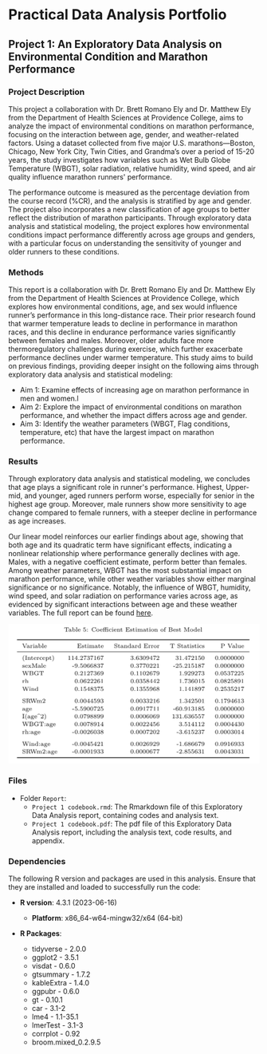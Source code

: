 # Practical Data Analysis Portfolio


## Project 1: An Exploratory Data Analysis on Environmental Condition and Marathon Performance

### Project Description
This project a collaboration with Dr. Brett Romano Ely and Dr. Matthew Ely from the Department of Health Sciences at Providence College, aims to analyze the impact of environmental conditions on marathon performance, focusing on the interaction between age, gender, and weather-related factors. Using a dataset collected from five major U.S. marathons—Boston, Chicago, New York City, Twin Cities, and Grandma’s over a period of 15-20 years, the study investigates how variables such as Wet Bulb Globe Temperature (WBGT), solar radiation, relative humidity, wind speed, and air quality influence marathon runners' performance.

The performance outcome is measured as the percentage deviation from the course record (%CR), and the analysis is stratified by age and gender. The project also incorporates a new classification of age groups to better reflect the distribution of marathon participants. Through exploratory data analysis and statistical modeling, the project explores how environmental conditions impact performance differently across age groups and genders, with a particular focus on understanding the sensitivity of younger and older runners to these conditions.

### Methods
This report is a collaboration with Dr. Brett Romano Ely and Dr. Matthew Ely from the Department of Health Sciences at Providence College, which explores how environmental conditions, age, and sex would influence runner’s performance in this long-distance race. Their prior research found that warmer temperature leads to decline in performance in marathon races, and this decline in endurance performance varies significantly between females and males. Moreover, older adults face more thermoregulatory challenges during exercise, which further exacerbate performance declines under warmer temperature. This study aims to build on previous findings, providing deeper insight on the following aims through exploratory data analysis and statistical modeling:

- Aim 1: Examine effects of increasing age on marathon performance in men and women.l
- Aim 2: Explore the impact of environmental conditions on marathon performance, and whether the impact differs across age and gender.
- Aim 3: Identify the weather parameters (WBGT, Flag conditions, temperature, etc) that have the largest impact on marathon performance.

### Results

Through exploratory data analysis and statistical modeling, we concludes that age plays a significant role in runner's performance. Highest, Upper-mid, and younger, aged runners perform worse, especially for senior in the highest age group. Moreover, male runners show more sensitivity to age change compared to female runners, with a steeper decline in performance as age increases.

Our linear model reinforces our earlier findings about age, showing that both age and its quadratic term have significant effects, indicating a nonlinear relationship where performance generally declines with age. Males, with a negative coefficient estimate, perform better than females. Among weather parameters, WBGT has the most substantial impact on marathon performance, while other weather variables show either marginal significance or no significance. Notably, the influence of WBGT, humidity, wind speed, and solar radiation on performance varies across age, as evidenced by significant interactions between age and these weather variables. The full report can be found [here](Project1/Report/Project-1-Codebook.pdf).

![](Project1/image/coef_results.png)

### Files
- Folder `Report`:
     - `Project 1 codebook.rmd`: The Rmarkdown file of this Exploratory Data Analysis report, containing codes and analysis text.
     - `Project 1 codebook.pdf`: The pdf file of this Exploratory Data Analysis report, including the analysis text, code results, and appendix. 
 

### Dependencies

The following R version and packages are used in this analysis. Ensure that they are installed and loaded to successfully run the code:
- **R version**: 4.3.1 (2023-06-16)
    - **Platform**: x86_64-w64-mingw32/x64 (64-bit)

- **R Packages**: 
    - tidyverse - 2.0.0
    - ggplot2 - 3.5.1
    - visdat - 0.6.0
    - gtsummary - 1.7.2
    - kableExtra - 1.4.0
    - ggpubr - 0.6.0
    - gt - 0.10.1
    - car - 3.1-2
    - lme4 - 1.1-35.1
    - lmerTest - 3.1-3
    - corrplot - 0.92
    - broom.mixed_0.2.9.5

